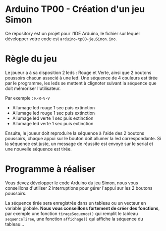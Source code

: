 # Arduino TP00 - Création d'un jeu Simon

Ce repository est un projet pour l'IDE Arduino, le fichier sur lequel développer votre code est `arduino-tp00-jeuSimon.ino`.

# Règle du jeu
Le joueur a à sa disposition 2 leds : Rouge et Verte, ainsi que 2 boutons poussoirs chacun associé à une led. Une séquence de 4 couleurs est tirée par le programme, les leds se mettent à clignoter suivant la séquence que doit mémoriser l'utilisateur.

Par exemple : `R-R-V-V` 
- Allumage led rouge 1 sec puis extinction
- Allumage led rouge 1 sec puis extinction
- Allumage led verte 1 sec puis extinction
- Allumage led verte 1 sec puis extinction

Ensuite, le joueur doit reproduire la séquence à l'aide des 2 boutons poussoirs, chaque appui sur le bouton doit allumer la led correspondante. Si la séquence est juste, un message de réussite est envoyé sur le serial et une nouvelle séquence est tirée.

# Programme à réaliser
Vous devez développer le code Arduino du jeu Simon, nous vous conseillons d'utiliser 2 interruptions pour gérer l'appui sur les 2 boutons poussoirs. 

La séquence tirée sera enregistrée dans un tableau ou un vecteur en variable globale. **Nous vous conseillons fortement de créer des fonctions**, par exemple une fonction `tirageSequence()` qui remplit le tableau `sequenceTiree`, une fonction `affichage()` qui affiche la séquence du tableau...

